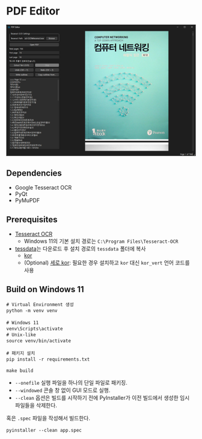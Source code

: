 # PDF Editor

![PDF Editor](images/pdf-editor.png)

## Dependencies

- Google Tesseract OCR
- PyQt
- PyMuPDF

## Prerequisites

- [Tesseract OCR](https://github.com/tesseract-ocr/tesseract)
  - Windows 11의 기본 설치 경로는 `C:\Program Files\Tesseract-OCR`
- [tessdata](https://github.com/tesseract-ocr/tessdata)는 다운로드 후 설치 경로의 `tessdata` 폴더에 복사
  - [kor](https://github.com/tesseract-ocr/tessdata/blob/main/kor.traineddata)
  - (Optional) [세로 kor](https://github.com/tesseract-ocr/tessdata/blob/main/kor_vert.traineddata): 필요한 경우 설치하고 `kor` 대신 `kor_vert` 언어 코드를 사용

## Build on Windows 11

```shell
# Virtual Environment 생성
python -m venv venv

# Windows 11
venv\Scripts\activate
# Unix-like
source venv/bin/activate

# 패키지 설치
pip install -r requirements.txt
```

```shell
make build
```

- `--onefile` 실행 파일을 하나의 단일 파일로 패키징.
- `--windowed` 콘솔 창 없이 GUI 모드로 실행.
- `--clean` 옵션은 빌드를 시작하기 전에 PyInstaller가 이전 빌드에서 생성한 임시 파일들을 삭제한다.

혹은 `.spec` 파일을 작성해서 빌드한다.

```shell
pyinstaller --clean app.spec
```
